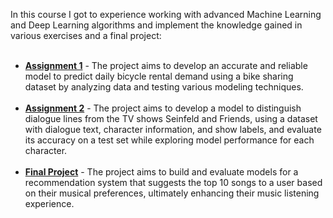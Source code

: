In this course I got to experience working with advanced Machine Learning and Deep Learning algorithms and implement the knowledge gained in various exercises and a final project:</br></br>
- <b><u>Assignment 1</u></b> - The project aims to develop an accurate and reliable model to predict daily bicycle rental demand using a bike sharing dataset by analyzing data and testing various modeling techniques.</br></br>
- <b><u>Assignment 2</u></b> - The project aims to develop a model to distinguish dialogue lines from the TV shows Seinfeld and Friends, using a dataset with dialogue text, character information, and show labels, and evaluate its accuracy on a test set while exploring model performance for each character.</br></br>
- <b><u>Final Project</u></b> - The project aims to build and evaluate models for a recommendation system that suggests the top 10 songs to a user based on their musical preferences, ultimately enhancing their music listening experience.</br>
